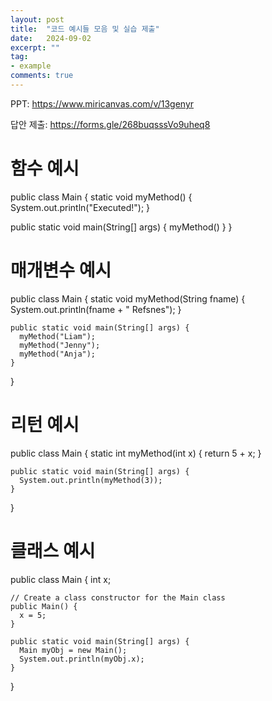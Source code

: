 ```yaml
---
layout: post
title:  "코드 예시들 모음 및 실습 제출"
date:   2024-09-02
excerpt: ""
tag:
- example
comments: true
---
```


PPT: https://www.miricanvas.com/v/13genyr

답안 제출: https://forms.gle/268buqsssVo9uheq8

# 함수 예시

public class Main {
  static void myMethod() {
    System.out.println("Executed!");
  }

  
  public static void main(String[] args) {
    myMethod()
  }
}

# 매개변수 예시

  public class Main {
    static void myMethod(String fname) {
      System.out.println(fname + " Refsnes");
    }
  
    public static void main(String[] args) {
      myMethod("Liam");
      myMethod("Jenny");
      myMethod("Anja");
    }
  }

# 리턴 예시

  public class Main {
    static int myMethod(int x) {
      return 5 + x;
    }
  
    public static void main(String[] args) {
      System.out.println(myMethod(3));
    }
  }

# 클래스 예시

  public class Main {
    int x;
  
    // Create a class constructor for the Main class
    public Main() {
      x = 5;
    }
  
    public static void main(String[] args) {
      Main myObj = new Main();
      System.out.println(myObj.x);
    }
  }
